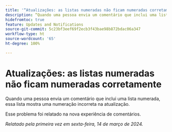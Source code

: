 ```yaml
---
title: '“Atualizações: as listas numeradas não ficam numeradas corretamente”'
description: “Quando uma pessoa envia um comentário que inclui uma lista numerada, essa lista mostra uma numeração incorreta na atualização.”
hidefromtoc: true
feature: Updates and Notifications
source-git-commit: 5c23bf3eef69f2ecb3f43bae98b872bdac06a347
workflow-type: ht
source-wordcount: '65'
ht-degree: 100%

---
```



# Atualizações: as listas numeradas não ficam numeradas corretamente

Quando uma pessoa envia um comentário que inclui uma lista numerada, essa lista mostra uma numeração incorreta na atualização.

Esse problema foi relatado na nova experiência de comentários.

_Relatado pela primeira vez em sexta-feira, 14 de março de 2024._
